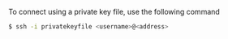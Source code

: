 To connect using a private key file, use the following command
```bash
$ ssh -i privatekeyfile <username>@<address>
```
